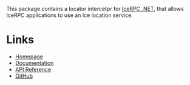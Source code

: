 This package contains a locator intercetpr for [IceRPC .NET](https://www.nuget.org/packages/IceRpc), that allows IceRPC applications to use an Ice location service.

# Links

- [Homepage](https://icerpc.com)
- [Documentation](https://doc.icerpc.com)
- [API Reference](https://api.icerpc.com/csharp/api/IceRpc.Locator.html)
- [GitHub](https://github.com/icerpc/icerpc-csharp)
